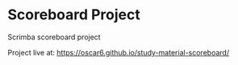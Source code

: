 # Scoreboard Project

Scrimba scoreboard project

Project live at:
https://oscar6.github.io/study-material-scoreboard/
